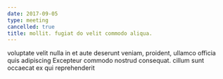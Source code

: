 ```yaml
---
date: 2017-09-05
type: meeting
cancelled: true
title: mollit. fugiat do velit commodo aliqua.
---
```

voluptate velit nulla in et aute deserunt veniam, proident, ullamco officia quis adipiscing Excepteur commodo nostrud consequat. cillum sunt occaecat ex qui reprehenderit